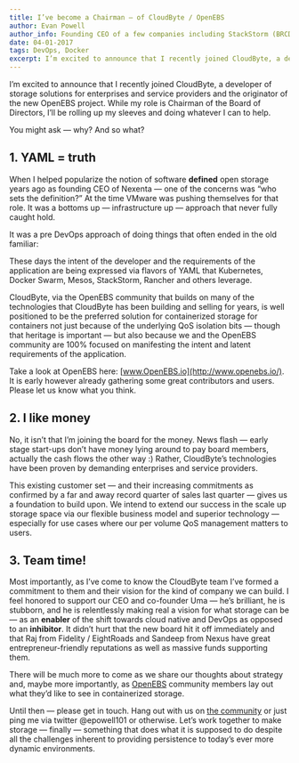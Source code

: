 ```yaml
---
title: I’ve become a Chairman — of CloudByte / OpenEBS
author: Evan Powell
author_info: Founding CEO of a few companies including StackStorm (BRCD) and Nexenta — and CEO & Chairman of OpenEBS/MayaData. ML and DevOps and Python, oh my!
date: 04-01-2017
tags: DevOps, Docker
excerpt: I’m excited to announce that I recently joined CloudByte, a developer of storage solutions for enterprises and service providers and the originator of the new OpenEBS project.
---
```


I’m excited to announce that I recently joined CloudByte, a developer of storage solutions for enterprises and service providers and the originator of the new OpenEBS project. While my role is Chairman of the Board of Directors, I’ll be rolling up my sleeves and doing whatever I can to help.

You might ask — why? And so what?

## 1. **YAML = truth**

When I helped popularize the notion of software **defined** open storage years ago as founding CEO of Nexenta — one of the concerns was “who sets the definition?” At the time VMware was pushing themselves for that role. It was a bottoms up — infrastructure up — approach that never fully caught hold.

It was a pre DevOps approach of doing things that often ended in the old familiar:

These days the intent of the developer and the requirements of the application are being expressed via flavors of YAML that Kubernetes, Docker Swarm, Mesos, StackStorm, Rancher and others leverage.

CloudByte, via the OpenEBS community that builds on many of the technologies that CloudByte has been building and selling for years, is well positioned to be the preferred solution for containerized storage for containers not just because of the underlying QoS isolation bits — though that heritage is important — but also because we and the OpenEBS community are 100% focused on manifesting the intent and latent requirements of the application.

Take a look at OpenEBS here: [www.OpenEBS.io](http://www.openebs.io/). It is early however already gathering some great contributors and users. Please let us know what you think.

## 2. **I like money**

No, it isn’t that I’m joining the board for the money. News flash — early stage start-ups don’t have money lying around to pay board members, actually the cash flows the other way :) Rather, CloudByte’s technologies have been proven by demanding enterprises and service providers.

This existing customer set — and their increasing commitments as confirmed by a far and away record quarter of sales last quarter — gives us a foundation to build upon. We intend to extend our success in the scale up storage space via our flexible business model and superior technology — especially for use cases where our per volume QoS management matters to users.

## 3. **Team time!**

Most importantly, as I’ve come to know the CloudByte team I’ve formed a commitment to them and their vision for the kind of company we can build. I feel honored to support our CEO and co-founder Uma — he’s brilliant, he is stubborn, and he is relentlessly making real a vision for what storage can be — as an **enabler** of the shift towards cloud native and DevOps as opposed to an **inhibitor**. It didn’t hurt that the new board hit it off immediately and that Raj from Fidelity / EightRoads and Sandeep from Nexus have great entrepreneur-friendly reputations as well as massive funds supporting them.

There will be much more to come as we share our thoughts about strategy and, maybe more importantly, as [OpenEBS](http://www.openebs.io/) community members lay out what they’d like to see in containerized storage.

Until then — please get in touch. Hang out with us on [the community](http://www.openebs.io/) or just ping me via twitter @epowell101 or otherwise. Let’s work together to make storage — finally — something that does what it is supposed to do despite all the challenges inherent to providing persistence to today’s ever more dynamic environments.
